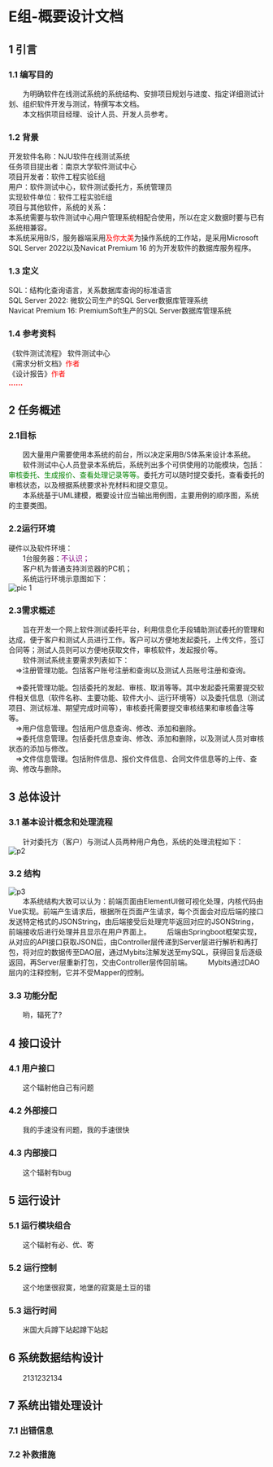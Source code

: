 # E组-概要设计文档

## 1 引言

### 1.1 编写目的
&emsp;&emsp;为明确软件在线测试系统的系统结构、安排项目规划与进度、指定详细测试计划、组织软件开发与测试，特撰写本文档。<br>
&emsp;&emsp;本文档供项目经理、设计人员、开发人员参考。<br>

### 1.2 背景
开发软件名称：NJU软件在线测试系统<br>
任务项目提出者：南京大学软件测试中心<br>
项目开发者：软件工程实验E组<br>
用户：软件测试中心，软件测试委托方，系统管理员<br>
实现软件单位：软件工程实验E组<br>
项目与其他软件，系统的关系：<br>
本系统需要与软件测试中心用户管理系统相配合使用，所以在定义数据时要与已有系统相兼容。<br>
本系统采用B/S，服务器端采用<font color=Red>及你太美</font>为操作系统的工作站，是采用Microsoft SQL Server 2022以及Navicat Premium 16 的为开发软件的数据库服务程序。<br>

### 1.3 定义

SQL：结构化查询语言，关系数据库查询的标准语言<br>
SQL Server 2022: 微软公司生产的SQL Server数据库管理系统<br>
Navicat Premium 16: PremiumSoft生产的SQL Server数据库管理系统<br>

### 1.4 参考资料
《软件测试流程》 软件测试中心<br>
《需求分析文档》<font color=Red>作者</font><br>
《设计报告》<font color=Red>作者</font><br>
**<font color=Red>……</font>**<br>

## 2 任务概述

### 2.1目标
&emsp;&emsp;因大量用户需要使用本系统的前台，所以决定采用B/S体系来设计本系统。<br>
&emsp;&emsp;软件测试中心人员登录本系统后，系统列出多个可供使用的功能模块，包括：<font color=Green>审核委托、生成报价、查看处理记录等等。</font>委托方可以随时提交委托，查看委托的审核状态，以及根据系统要求补充材料和提交意见。<br>
&emsp;&emsp;本系统基于UML建模，概要设计应当输出用例图，主要用例的顺序图，系统的主要类图。<br>

### 2.2运行环境
硬件以及软件环境：<br>
&emsp;&emsp;1台服务器：<font color=purple>不认识；</font><br>
&emsp;&emsp;客户机为普通支持浏览器的PC机；<br>
&emsp;&emsp;系统运行环境示意图如下：<br>
![pic 1](./pic/p1.png "图1：系统运行环境")<br>


### 2.3需求概述
&emsp;&emsp;旨在开发一个网上软件测试委托平台，利用信息化手段辅助测试委托的管理和达成，便于客户和测试人员进行工作。客户可以方便地发起委托，上传文件，签订合同等；测试人员则可以方便地获取文件，审核软件，发起报价等。<br>
&emsp;&emsp;软件测试系统主要需求列表如下：<br>
&emsp;&rArr;注册管理功能。包括客户账号注册和查询以及测试人员账号注册和查询。<br>

&emsp;&rArr;委托管理功能。包括委托的发起、审核、取消等等。其中发起委托需要提交软件相关信息（软件名称、主要功能、软件大小、运行环境等）以及委托信息（测试项目、测试标准、期望完成时间等），审核委托需要提交审核结果和审核备注等等。<br>
&emsp;&rArr;用户信息管理。包括用户信息查询、修改、添加和删除。<br>
&emsp;&rArr;委托信息管理。包括委托信息查询、修改、添加和删除，以及测试人员对审核状态的添加与修改。<br>
&emsp;&rArr;文件信息管理。包括附件信息、报价文件信息、合同文件信息等的上传、查询、修改与删除。<br>

## 3 总体设计

### 3.1 基本设计概念和处理流程
&emsp;&emsp;针对委托方（客户）与测试人员两种用户角色，系统的处理流程如下：<br>
![p2](./pic/p2.png "图2：系统处理流程")<br>

### 3.2 结构
![p3](./pic/p3.png "图3：系统结构")<br>
&emsp;&emsp;本系统结构大致可以认为：前端页面由ElementUI做可视化处理，内核代码由Vue实现。前端产生请求后，根据所在页面产生请求，每个页面会对应后端的接口发送特定格式的JSONString，由后端接受后处理完毕返回对应的JSONString，前端接收后进行处理并且显示在用户界面上。
&emsp;&emsp;后端由Springboot框架实现，从对应的API接口获取JSON后，由Controller层传递到Server层进行解析和再打包，将对应的数据传至DAO层，通过Mybits注解发送至mySQL，获得回复后逐级返回，再Server层重新打包，交由Controller层传回前端。
&emsp;&emsp;Mybits通过DAO层内的注释控制，它并不受Mapper的控制。

### 3.3 功能分配
&emsp;&emsp;哟，辐死了?

## 4 接口设计

### 4.1 用户接口
&emsp;&emsp;这个辐射他自己有问题

### 4.2 外部接口
&emsp;&emsp;我的手速没有问题，我的手速很快

### 4.3 内部接口
&emsp;&emsp;这个辐射有bug

## 5 运行设计
### 5.1 运行模块组合
&emsp;&emsp;这个辐射有必、优、寄

### 5.2 运行控制
&emsp;&emsp;这个地堡很寂寞，地堡的寂寞是土豆的错

### 5.3 运行时间
&emsp;&emsp;米国大兵蹲下站起蹲下站起

## 6 系统数据结构设计
&emsp;&emsp;2131232134

## 7 系统出错处理设计

### 7.1 出错信息

### 7.2 补救措施